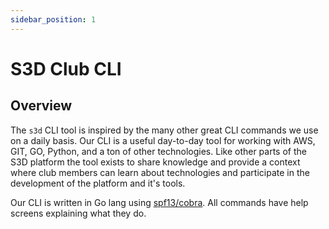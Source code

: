 ```yaml
---
sidebar_position: 1
---
```


# S3D Club CLI
## Overview
The `s3d` CLI tool is inspired by the many other great CLI commands we use on a
daily basis. Our CLI is a useful day-to-day tool for working with AWS, GIT, GO,
Python, and a ton of other technologies. Like other parts of the S3D platform
the tool exists to share knowledge and provide a context where club members can
learn about technologies and participate in the development of the platform and
it's tools.

Our CLI is written in Go lang using
[spf13/cobra](https://github.com/spf13/cobra#overview). All commands have help
screens explaining what they do.

[chge]: ./CHANGES.md
[code]: ./CODE-OF-CONDUCT.md
[cont]: ./CONTRIBUTING.md
[lice]: ./LICENSE.md
